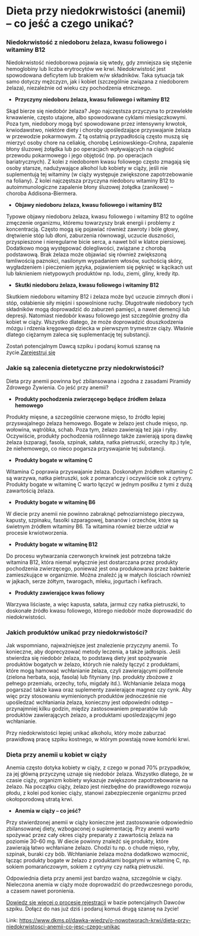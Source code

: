 # Dieta przy niedokrwistości (anemii) – co jeść a czego unikać?

### Niedokrwistość z niedoboru żelaza, kwasu foliowego i witaminy B12


Niedokrwistość niedoborowa pojawia się wtedy, gdy zmniejsza się stężenie hemoglobiny lub liczba erytrocytów we krwi. Niedokrwistość jest spowodowana deficytem lub brakiem w/w składników. Taka sytuacja tak samo dotyczy mężczyzn, jak i kobiet (szczególnie związana z niedoborem żelaza), niezależnie od wieku czy pochodzenia etnicznego.


* **Przyczyny niedoboru żelaza, kwasu foliowego i witaminy B12**


Skąd bierze się niedobór żelaza? Jego najczęstsza przyczyna to przewlekłe krwawienie, często utajone, albo spowodowane cyklami miesiączkowymi. Poza tym, niedobory mogą być spowodowane przez intensywny krwotok, krwiodawstwo, niektóre diety i choroby upośledzające przyswajanie żelaza w przewodzie pokarmowym. Z tą ostatnią przypadłością często muszą się mierzyć osoby chore na celiakię, chorobę Leśniowskiego\-Crohna, zapalenie błony śluzowej żołądka lub po operacjach wpływających na ciągłość przewodu pokarmowego i jego objętość (np. po operacjach bariatrycznych). Z kolei z niedoborem kwasu foliowego często zmagają się osoby starsze, nadużywające alkohol lub kobiety w ciąży, jeśli nie suplementują tej witaminy (w ciąży występuje zwiększone zapotrzebowanie na foliany). Z kolei najczęstsza przyczyna niedoboru witaminy B12 to autoimmunologiczne zapalenie błony śluzowej żołądka (zanikowe) – choroba Addisona\-Biermera. 


* **Objawy niedoboru żelaza, kwasu foliowego i witaminy B12**


Typowe objawy niedoboru żelaza, kwasu foliowego i witaminy B12 to ogólne zmęczenie organizmu, któremu towarzyszy brak energii i problemy z koncentracją. Często mogą się pojawiać również zawroty i bóle głowy, drętwienie stóp lub dłoni, zaburzenia równowagi, uczucie duszności, przyspieszone i nieregularne bicie serca, a nawet ból w klatce piersiowej. Dodatkowo mogą występować dolegliwości, związane z chorobą podstawową. Brak żelaza może objawiać się również zwiększoną łamliwością paznokci, nasilonym wypadaniem włosów, suchością skóry, wygładzeniem i pieczeniem języka, pojawieniem się pęknięć w kącikach ust lub łaknieniem nietypowych produktów np. lodu, ziemi, gliny, kredy itp.


* **Skutki niedoboru żelaza, kwasu foliowego i witaminy B12**


Skutkiem niedoboru witaminy B12 i żelaza może być uczucie zimnych dłoni i stóp, osłabienie siły mięśni i spowolnione ruchy. Długotrwałe niedobory tych składników mogą doprowadzić do zaburzeń pamięci, a nawet demencji lub depresji. Natomiast niedobór kwasu foliowego jest szczególnie groźny dla kobiet w ciąży. Wszystko dlatego, że może doprowadzić douszkodzenia mózgu i rdzenia kręgowego dziecka w pierwszym trymestrze ciąży. Właśnie dlatego ciężarnym zaleca się suplementację tej substancji.


Zostań potencjalnym Dawcą szpiku i podaruj komuś szansę na życie.[Zarejestruj się](/zarejestruj-sie-teraz "Zarejestruj sie teraz")
### Jakie są zalecenia dietetyczne przy niedokrwistości?


Dieta przy anemii powinna być zbilansowana i zgodna z zasadami Piramidy Zdrowego Żywienia. Co jeść przy anemii?


* **Produkty pochodzenia zwierzęcego będące źródłem żelaza hemowego**


Produkty mięsne, a szczególnie czerwone mięso, to źródło lepiej przyswajalnego żelaza hemowego. Bogate w żelazo jest chude mięso, np. wołowina, wątróbka, schab. Poza tym, żelazo zawierają też jaja i ryby. Oczywiście, produkty pochodzenia roślinnego także zawierają sporą dawkę żelaza (szparagi, fasola, szpinak, sałata, natka pietruszki, orzechy itp.) tyle, że niehemowego, co nieco pogarsza przyswajanie tej substancji.


* **Produkty bogate w witaminę C**


Witamina C poprawia przyswajanie żelaza. Doskonałym źródłem witaminy C są warzywa, natka pietruszki, sok z pomarańczy i oczywiście sok z cytryny. Produkty bogate w witaminę C warto łączyć w jednym posiłku z tymi z dużą zawartością żelaza.


* **Produkty bogate w witaminę B6**


W diecie przy anemii nie powinno zabraknąć pełnoziarnistego pieczywa, kapusty, szpinaku, fasolki szparagowej, bananów i orzechów, które są świetnym źródłem witaminy B6\. Ta witamina również bierze udział w procesie krwiotworzenia.


* **Produkty bogate w witaminę B12**


Do procesu wytwarzania czerwonych krwinek jest potrzebna także witamina B12, która niemal wyłącznie jest dostarczana przez produkty pochodzenia zwierzęcego, ponieważ jest ona produkowana przez bakterie zamieszkujące w organizmie. Można znaleźć ją w małych ilościach również w jajkach, serze żółtym, twarogach, mleku, jogurtach i kefirach.


* **Produkty zawierające kwas foliowy**


Warzywa liściaste, a więc kapusta, sałata, jarmuż czy natka pietruszki, to doskonałe źródło kwasu foliowego, którego niedobór może doprowadzić do niedokrwistości.


### Jakich produktów unikać przy niedokrwistości?


Jak wspomniano, najważniejsze jest znalezienie przyczyny anemii. To konieczne, aby doprecyzować metody leczenia, a także jadłospis. Jeśli stwierdza się niedobór żelaza, to podstawą diety jest spożywanie produktów bogatych w żelazo, których nie należy łączyć z produktami, które mogą hamować wchłanianie żelaza, czyli zawierającymi polifenole (zielona herbata, soja, fasola) lub fityniany (np. produkty zbożowe z pełnego przemiału, orzechy, tofu, migdały itd.). Wchłanianie żelaza mogą pogarszać także kawa oraz suplementy zawierające magnez czy cynk. Aby więc przy stosowaniu wymienionych produktów jednocześnie nie upośledzać wchłaniania żelaza, konieczny jest odpowiedni odstęp – przynajmniej kilku godzin, między zastosowaniem preparatów lub produktów zawierających żelazo, a produktami upośledzającymi jego wchłanianie. 


Przy niedokrwistości lepiej unikać alkoholu, który może zaburzać prawidłową pracę szpiku kostnego, w którym powstają nowe komórki krwi.


### Dieta przy anemii u kobiet w ciąży


Anemia często dotyka kobiety w ciąży, z czego w ponad 70% przypadków, za jej główną przyczynę uznaje się niedobór żelaza. Wszystko dlatego, że w czasie ciąży, organizm kobiety wykazuje zwiększone zapotrzebowanie na żelazo. Na początku ciąży, żelazo jest niezbędne do prawidłowego rozwoju płodu, z kolei pod koniec ciąży, stanowi zabezpieczenie organizmu przed okołoporodową utratą krwi.


* **Anemia w ciąży – co jeść?**


Przy stwierdzonej anemii w ciąży konieczne jest zastosowanie odpowiednio zbilansowanej diety, wzbogaconej o suplementację. Przy anemii warto spożywać przez cały okres ciąży preparaty z zawartością żelaza na poziomie 30\-60 mg. W diecie powinny znaleźć się produkty, które zawierają łatwo wchłaniane żelazo. Chodzi tu np. o chude mięso, ryby, szpinak, buraki czy bób. Wchłanianie żelaza można dodatkowo wzmocnić, łącząc produkty bogate w żelazo z produktami bogatymi w witaminę C, np. sokiem pomarańczowym, sokiem z cytryny czy natką pietruszki.


Odpowiednia dieta przy anemii jest bardzo ważna, szczególnie w ciąży. Nieleczona anemia w ciąży może doprowadzić do przedwczesnego porodu, a czasem nawet poronienia.


[Dowiedz się więcej o procesie rejestracji](https://www.dkms.pl/dawka-wiedzy/o-rejestracji) w bazie potencjalnych Dawców szpiku. Dołącz do nas już dziś i podaruj komuś drugą szansę na życie!



Link: https://www.dkms.pl/dawka-wiedzy/o-nowotworach-krwi/dieta-przy-niedokrwistosci-anemii-co-jesc-czego-unikac
